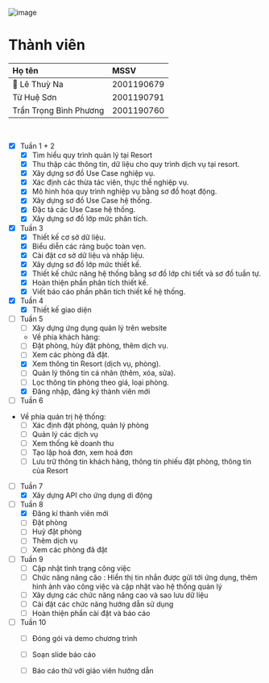 ![image](https://i.pinimg.com/originals/5d/6f/99/5d6f99c2a9a4e3e6ca1236cf7de39eb2.jpg "bg")

# Thành viên
|Họ tên| MSSV|
|:--|:--|
|👑 Lê Thuỳ Na|2001190679|
|Từ Huệ Sơn|2001190791|
|Trần Trọng Bình Phương|2001190760|

<br/>

- [x] Tuần 1 + 2
    - [x] Tìm hiểu quy trình quản lý tại Resort
    - [x] Thu thập các thông tin, dữ liệu cho quy trình dịch vụ tại resort.
    - [x] Xây dựng sơ đồ Use Case nghiệp vụ.
    - [x] Xác định các thừa tác viên, thực thể nghiệp vụ.
    - [x] Mô hình hóa quy trình nghiệp vụ bằng sơ đồ hoạt động.
    - [x] Xây dựng sơ đồ Use Case hệ thống.
    - [x] Đặc tả các Use Case hệ thống.
    - [x] Xây dựng sơ đồ lớp mức phân tích.
- [x] Tuần 3
    - [x] Thiết kế cơ sở dữ liệu.
	- [x] Biểu diễn các ràng buộc toàn vẹn.
	- [x] Cài đặt cơ sở dữ liệu và nhập liệu.
	- [x] Xây dựng sơ đồ lớp mức thiết kế.
	- [x] Thiết kế chức năng hệ thống bằng sơ đồ lớp chi tiết và sơ đồ tuần tự.
	- [x] Hoàn thiện phần phân tích thiết kế.
	- [x] Viết báo cáo phần phân tích thiết kế hệ thống.
- [x] Tuần 4
    - [x] Thiết kế giao diện
- [ ] Tuần 5
    - [ ] Xây dựng ứng dụng quản lý trên website
    - Về phía khách hàng:
    - [ ] Đặt phòng, hủy đặt phòng, thêm dịch vụ.
    - [ ] Xem các phòng đã đặt.
    - [x] Xem thông tin Resort (dịch vụ, phòng).
    - [ ] Quản lý thông tin cá nhân (thêm, xóa, sửa).
    - [ ] Lọc thông tin phòng theo giá, loại phòng.
    - [x] Đăng nhập, đăng ký thành viên mới
- [ ] Tuần 6
- Về phía quản trị hệ thống:
    - [ ] Xác định đặt phòng, quản lý phòng
    - [ ] Quản lý các dịch vụ
    - [ ] Xem thống kê doanh thu
    - [ ] Tạo lập hoá đơn, xem hoá đơn
    - [ ] Lưu trữ thông tin khách hàng, thông tin phiếu đặt phòng, thông tin của Resort
- [ ] Tuần 7
    - [x] Xây dựng API cho ứng dụng di động
- [ ] Tuần 8
    - [x] Đăng kí thành viên mới
    - [ ] Đặt phòng
    - [ ] Huỷ đặt phòng
    - [ ] Thêm dịch vụ
    - [ ] Xem các phòng đã đặt
    
- [ ] Tuần 9
    - [ ] Cập nhật tình trạng công việc
    - [ ] Chức năng nâng câo : Hiển thị tin nhắn được gửi tới ứng dụng, thêm hình ảnh vào công việc và cập nhật vào hệ thống quản lý
    - [ ] Xây dựng các chức năng nâng cao và sao lưu dữ liệu
    - [ ] Cài đặt các chức năng hướng dẫn sử dụng
    - [ ] Hoàn thiện phần cài đặt và báo cáo
    
- [ ] Tuần 10
    - [ ] Đóng gói và demo chương trình
    - [ ] Soạn slide báo cáo
    - [ ] Báo cáo thử với giáo viên hướng dẫn
    
    
